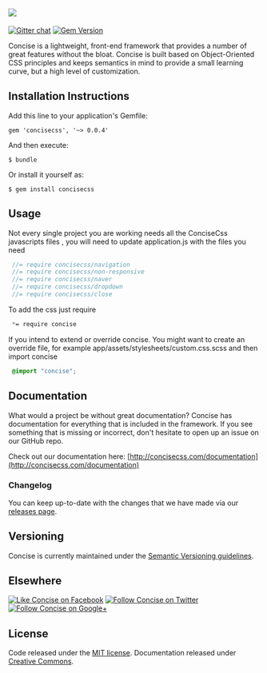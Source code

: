 # [<img src="http://i.imgur.com/4t1ClRx.png">](http://concisecss.com/)

[![Gitter chat](https://badges.gitter.im/concisecss.png)](https://gitter.im/concisecss) 
[![Gem Version](https://badge.fury.io/rb/concisecss.svg)](http://badge.fury.io/rb/concisecss)

Concise is a lightweight, front-end framework that provides a number of great features without the bloat. Concise is built based on Object-Oriented CSS principles and keeps semantics in mind to provide a small learning curve, but a high level of customization.

## Installation Instructions

Add this line to your application's Gemfile:

    gem 'concisecss', '~> 0.0.4'

And then execute:

    $ bundle

Or install it yourself as:

    $ gem install concisecss

## Usage

Not every single project you are  working needs all the ConciseCss javascripts files , you will need to update application.js with the files you need
   ```js
    //= require concisecss/navigation
    //= require concisecss/non-responsive
    //= require concisecss/naver
    //= require concisecss/dropdown
    //= require concisecss/close
   ```
To add the css just require 
   ```css
    *= require concise 
   ```
If you intend to extend or override concise. You might want to create an override file, for example app/assets/stylesheets/custom.css.scss and then import concise
   ```css
    @import "concise";
   ```

## Documentation

What would a project be without great documentation? Concise has documentation for everything that is included in the framework. If you see something that is missing or incorrect, don't hesitate to open up an issue on our GitHub repo.

Check out our documentation here: [http://concisecss.com/documentation](http://concisecss.com/documentation)

### Changelog

You can keep up-to-date with the changes that we have made via our [releases page](https://github.com/ConciseCSS/concise.css-gem/releases).

## Versioning
   
Concise is currently maintained under the [Semantic Versioning guidelines](http://semver.org/).

## Elsewhere

[![Like Concise on Facebook](http://i.imgur.com/4dy5UUK.png)](https://facebook.com/ConciseCSS)
[![Follow Concise on Twitter](http://i.imgur.com/4AkKsMx.png)](https://twitter.com/ConciseCSS)
[![Follow Concise on Google+](http://i.imgur.com/gdFNEMe.png)](https://plus.google.com/103423710089455112688)

## License

Code released under the [MIT license](https://github.com/ConciseCSS/concise.css/blob/master/LICENSE). Documentation released under [Creative Commons](http://creativecommons.org/licenses/by-sa/4.0/).
